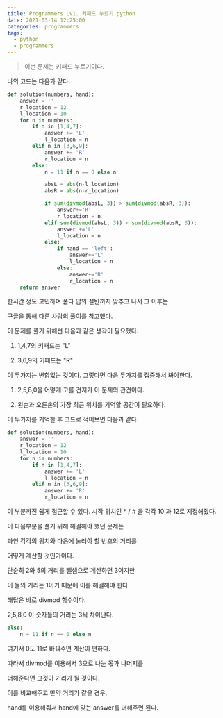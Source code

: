 ```yaml
---
title: Programmers Lv1. 키패드 누르기 python
date: 2021-03-14 12:25:00
categories: programmers
tags:
  - python
  - programmers
---
```


>이번 문제는 키패드 누르기이다.

나의 코드는 다음과 같다.

~~~python
def solution(numbers, hand):
    answer = ''
    r_location = 12
    l_location = 10
    for n in numbers:
        if n in [1,4,7]:
            answer += 'L'
            l_location = n
        elif n in [3,6,9]:
            answer += 'R'
            r_location = n
        else:
            n = 11 if n == 0 else n

            absL = abs(n-l_location)
            absR = abs(n-r_location)

            if sum(divmod(absL, 3)) > sum(divmod(absR, 3)):
                answer+='R'
                r_location = n
            elif sum(divmod(absL, 3)) < sum(divmod(absR, 3)):
                answer +='L'
                l_location = n
            else:
                if hand == 'left':
                    answer+='L'
                    l_location = n
                else:
                    answer+='R'
                    r_location = n
    return answer
  ~~~

한시간 정도 고민하며 풀다 답의 절반까지 맞추고 나서 그 이후는

구글을 통해 다른 사람의 풀이를 참고했다.

이 문제를 풀기 위해선 다음과 같은 생각이 필요했다.

1. 1,4,7의 키패드는 "L"

2. 3,6,9의 키패드는 "R"

이 두가지는 변함없는 것이다. 그렇다면 다음 두가지를 집중해서 봐야한다.

1. 2,5,8,0을 어떻게 고를 건지가 이 문제의 관건이다.

2. 왼손과 오른손의 가장 최근 위치를 기억할 공간이 필요하다.

이 두가지를 기억한 후 코드로 적어보면 다음과 같다.

~~~python
def solution(numbers, hand):
    answer = ''
    r_location = 12
    l_location = 10
    for n in numbers:
        if n in [1,4,7]:
            answer += 'L'
            l_location = n
        elif n in [3,6,9]:
            answer += 'R'
            r_location = n
~~~
이 부분까진 쉽게 접근할 수 있다.
시작 위치인 * / # 을 각각 10 과 12로 지정해줬다.

이 다음부분을 풀기 위해 해결해야 했던 문제는

과연 각각의 위치와 다음에 눌러야 할 번호의 거리를

어떻게 계산할 것인가이다.

단순히 2와 5의 거리를 뺄셈으로 계산하면 3이지만

이 둘의 거리는 1이기 때문에 이를 해결해야 한다.

해답은 바로 divmod 함수이다.

2,5,8,0 이 숫자들의 거리는 3씩 차이난다.

~~~python
else:
    n = 11 if n == 0 else n
~~~
여기서 0도 11로 바꿔주면 계산이 편하다.

따라서 divmod를 이용해서 3으로 나눈 몫과 나머지를

더해준다면 그것이 거리가 될 것이다.

이를 비교해주고 만약 거리가 같을 경우,

hand를 이용해줘서 hand에 맞는 answer를 더해주면 된다.
